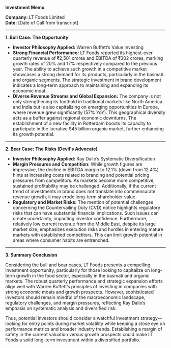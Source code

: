 **Investment Memo**

**Company:** LT Foods Limited  
**Date:** [Date of Call from transcript]

---

**1. Bull Case: The Opportunity**

*   **Investor Philosophy Applied:** Warren Buffett’s Value Investing
*   **Strong Financial Performance:** LT Foods reported its highest-ever quarterly revenue of ₹2,501 crores and EBITDA of ₹302 crores, marking growth rates of 20% and 17% respectively compared to the previous year. The ability to achieve such growth in a competitive market showcases a strong demand for its products, particularly in the basmati and organic segments. The strategic investment in brand development indicates a long-term approach to maintaining and expanding its economic moat.
*   **Diverse Revenue Streams and Global Expansion:** The company is not only strengthening its foothold in traditional markets like North America and India but is also capitalizing on emerging opportunities in Europe, where revenue grew significantly (57% YoY). This geographical diversity acts as a buffer against regional economic downturns. The establishment of a new facility in Rotterdam boosts its capacity to participate in the lucrative $45 billion organic market, further enhancing its growth potential.

---

**2. Bear Case: The Risks (Devil's Advocate)**

*   **Investor Philosophy Applied:** Ray Dalio’s Systematic Diversification
*   **Margin Pressures and Competition:** While growth figures are impressive, the decline in EBITDA margin to 12.1% (down from 12.4%) hints at increasing costs related to branding and potential pricing pressures from competitors. As markets become more competitive, sustained profitability may be challenged. Additionally, if the current trend of investments in brand does not translate into commensurate revenue growth, it may erode long-term shareholder value.
*   **Regulatory and Market Risks:** The mention of potential challenges concerning the Countervailing Duty (CVD) notice highlights regulatory risks that can have substantial financial implications. Such issues can create uncertainty, impacting investor confidence. Furthermore, relatively low current revenue from the Middle East, despite its large market size, emphasizes execution risks and hurdles in entering mature markets with established competitors. This can limit growth potential in areas where consumer habits are entrenched.

---

**3. Summary Conclusion**

Considering the bull and bear cases, LT Foods presents a compelling investment opportunity, particularly for those looking to capitalize on long-term growth in the food sector, especially in the basmati and organic markets. The robust quarterly performance and strategic expansion efforts align well with Warren Buffett’s principles of investing in companies with strong economic moats and growth prospects. However, sophisticated investors should remain mindful of the macroeconomic landscape, regulatory challenges, and margin pressures, reflecting Ray Dalio’s emphasis on systematic analysis and diversified risk.

Thus, potential investors should consider a watchful investment strategy—looking for entry points during market volatility while keeping a close eye on performance metrics and broader industry trends. Establishing a margin of safety in the current valuation versus growth prospects could make LT Foods a solid long-term investment within a diversified portfolio.